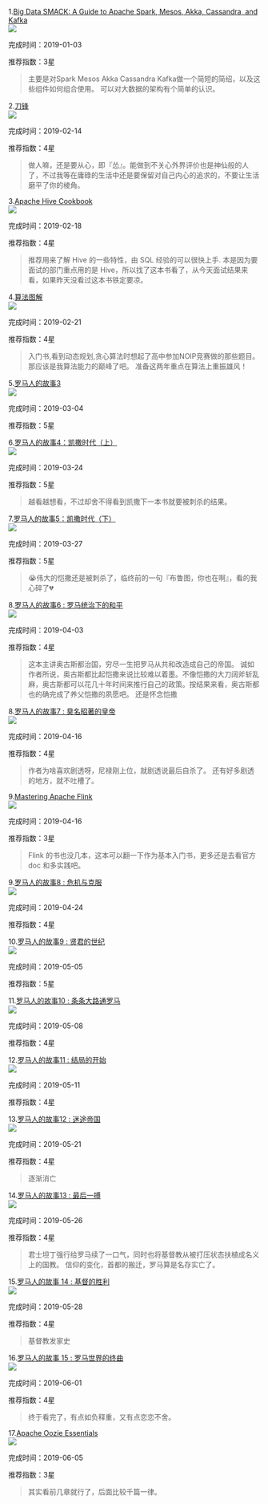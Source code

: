 1.[Big Data SMACK: A Guide to Apache Spark, Mesos, Akka, Cassandra, and Kafka](https://book.douban.com/subject/26888160/)  
![](https://img1.doubanio.com/view/subject/l/public/s29084048.jpg)

完成时间：2019-01-03

推荐指数：3星
> 主要是对Spark Mesos Akka Cassandra Kafka做一个简短的简绍，以及这些组件如何组合使用。 可以对大数据的架构有个简单的认识。

2.[刀锋](https://book.douban.com/subject/26896878/)  
![](https://img1.doubanio.com/view/subject/l/public/s29112797.jpg)

完成时间：2019-02-14

推荐指数：4星
> 做人嘛，还是要从心，即『怂』。能做到不关心外界评价也是神仙般的人了，不过我等在庸碌的生活中还是要保留对自己内心的追求的，不要让生活磨平了你的棱角。

3.[Apache Hive Cookbook](https://book.douban.com/subject/27036765/)  
![](https://img1.doubanio.com/view/subject/l/public/s29442518.jpg)

完成时间：2019-02-18

推荐指数：4星
> 推荐用来了解 Hive 的一些特性，由 SQL 经验的可以很快上手.
> 本是因为要面试的部门重点用的是 Hive，所以找了这本书看了，从今天面试结果来看，如果昨天没看过这本书铁定要凉。

4.[算法图解](https://book.douban.com/subject/26979890/)  
![](https://img3.doubanio.com/view/subject/l/public/s29358625.jpg)

完成时间：2019-02-21

推荐指数：4星
> 入门书,看到动态规划,贪心算法时想起了高中参加NOIP竞赛做的那些题目。那应该是我算法能力的巅峰了吧。
准备这两年重点在算法上重振雄风！

5.[罗马人的故事3](https://book.douban.com/subject/10485699/)  
![](https://img3.doubanio.com/view/subject/l/public/s8912166.jpg)

完成时间：2019-03-04

推荐指数：5星

6.[罗马人的故事4：凯撒时代（上）](https://book.douban.com/subject/10541073/)  
![](https://img3.doubanio.com/view/subject/l/public/s8950531.jpg)

完成时间：2019-03-24

推荐指数：5星
> 越看越想看，不过却舍不得看到凯撒下一本书就要被刺杀的结果。

7.[罗马人的故事5：凯撒时代（下）](https://book.douban.com/subject/10541074/)  
![](https://img3.doubanio.com/view/subject/l/public/s25800795.jpg)

完成时间：2019-03-27

推荐指数：5星
> 😭伟大的恺撒还是被刺杀了，临终前的一句『布鲁图，你也在啊』，看的我心碎了💔

8.[罗马人的故事6 : 罗马统治下的和平](https://book.douban.com/subject/10762726/)  
![](https://img3.doubanio.com/view/subject/m/public/s11096925.jpg)

完成时间：2019-04-03

推荐指数：4星
> 这本主讲奥古斯都治国，穷尽一生把罗马从共和改造成自己的帝国。 诚如作者所说，奥古斯都比起恺撒来说比较难以着墨。不像恺撒的大刀阔斧斩乱麻，奥古斯都可以花几十年时间来推行自己的政策。按结果来看，奥古斯都也的确完成了养父恺撒的夙愿吧。 还是怀念恺撒

8.[罗马人的故事7 : 臭名昭著的皇帝](https://book.douban.com/subject/11589948/)  
![](https://img1.doubanio.com/view/subject/m/public/s11315718.jpg)

完成时间：2019-04-16

推荐指数：4星
> 作者为啥喜欢剧透呀，尼禄刚上位，就剧透说最后自杀了。 还有好多剧透的地方，就不吐槽了。

9.[Mastering Apache Flink](https://book.douban.com/subject/26981450/)  
![](https://img3.doubanio.com/view/subject/m/public/s29519345.jpg)

完成时间：2019-04-16

推荐指数：3星
> Flink 的书也没几本，这本可以翻一下作为基本入门书，更多还是去看官方 doc 和多实践吧。


9.[罗马人的故事8 : 危机与克服](https://book.douban.com/subject/19912128/)  
![](https://img3.doubanio.com/view/subject/m/public/s22783773.jpg)

完成时间：2019-04-24

推荐指数：4星

10.[罗马人的故事9 : 贤君的世纪](https://book.douban.com/subject/20272121/)  
![](https://img3.doubanio.com/view/subject/m/public/s24231862.jpg)

完成时间：2019-05-05

推荐指数：5星

11.[罗马人的故事10 : 条条大路通罗马](https://book.douban.com/subject/20441113/)  
![](https://img3.doubanio.com/view/subject/m/public/s24521382.jpg)

完成时间：2019-05-08

推荐指数：4星

12.[罗马人的故事11 : 结局的开始](https://book.douban.com/subject/20507209/)  
![](https://img1.doubanio.com/view/subject/m/public/s25116989.jpg)

完成时间：2019-05-11

推荐指数：4星

13.[罗马人的故事12 : 迷途帝国](https://book.douban.com/subject/22495539/)  
![](https://img1.doubanio.com/view/subject/m/public/s26280878.jpg)

完成时间：2019-05-21

推荐指数：4星

> 逐渐消亡

14.[罗马人的故事13 : 最后一搏](https://book.douban.com/subject/24307334/)  
![](https://img3.doubanio.com/view/subject/m/public/s26600922.jpg)

完成时间：2019-05-26

推荐指数：4星

> 君士坦丁强行给罗马续了一口气，同时也将基督教从被打压状态扶植成名义上的国教。 信仰的变化，首都的搬迁，罗马算是名存实亡了。


15.[罗马人的故事 14 : 基督的胜利](https://book.douban.com/subject/24671185/)  
![](https://img3.doubanio.com/view/subject/m/public/s26683926.jpg)

完成时间：2019-05-28

推荐指数：4星

> 基督教发家史

16.[罗马人的故事 15 : 罗马世界的终曲](https://book.douban.com/subject/22495539/)  
![](https://img3.doubanio.com/view/subject/m/public/s27074264.jpg)

完成时间：2019-06-01

推荐指数：4星

> 终于看完了，有点如负释重，又有点恋恋不舍。

17.[Apache Oozie Essentials](https://learning.oreilly.com/library/view/apache-oozie-essentials/9781785880384/)  
![](https://learning.oreilly.com/library/cover/9781785880384/)

完成时间：2019-06-05

推荐指数：3星

> 其实看前几章就行了，后面比较千篇一律。